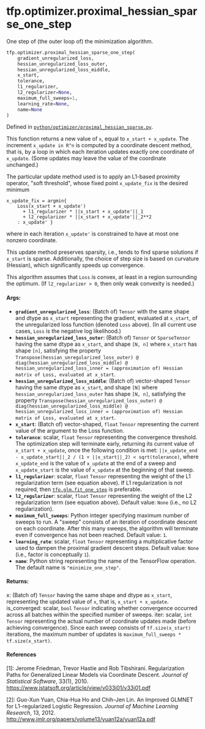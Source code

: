 <div itemscope itemtype="http://developers.google.com/ReferenceObject">
<meta itemprop="name" content="tfp.optimizer.proximal_hessian_sparse_one_step" />
<meta itemprop="path" content="Stable" />
</div>

# tfp.optimizer.proximal_hessian_sparse_one_step

One step of (the outer loop of) the minimization algorithm.

``` python
tfp.optimizer.proximal_hessian_sparse_one_step(
    gradient_unregularized_loss,
    hessian_unregularized_loss_outer,
    hessian_unregularized_loss_middle,
    x_start,
    tolerance,
    l1_regularizer,
    l2_regularizer=None,
    maximum_full_sweeps=1,
    learning_rate=None,
    name=None
)
```



Defined in [`python/optimizer/proximal_hessian_sparse.py`](https://github.com/tensorflow/probability/tree/master/tensorflow_probability/python/optimizer/proximal_hessian_sparse.py).

<!-- Placeholder for "Used in" -->

This function returns a new value of `x`, equal to `x_start + x_update`.  The
increment `x_update in R^n` is computed by a coordinate descent method, that
is, by a loop in which each iteration updates exactly one coordinate of
`x_update`.  (Some updates may leave the value of the coordinate unchanged.)

The particular update method used is to apply an L1-based proximity operator,
"soft threshold", whose fixed point `x_update_fix` is the desired minimum

```none
x_update_fix = argmin{
    Loss(x_start + x_update')
      + l1_regularizer * ||x_start + x_update'||_1
      + l2_regularizer * ||x_start + x_update'||_2**2
    : x_update' }
```

where in each iteration `x_update'` is constrained to have at most one nonzero
coordinate.

This update method preserves sparsity, i.e., tends to find sparse solutions if
`x_start` is sparse.  Additionally, the choice of step size is based on
curvature (Hessian), which significantly speeds up convergence.

This algorithm assumes that `Loss` is convex, at least in a region surrounding
the optimum.  (If `l2_regularizer > 0`, then only weak convexity is needed.)

#### Args:

* <b>`gradient_unregularized_loss`</b>: (Batch of) `Tensor` with the same shape and
  dtype as `x_start` representing the gradient, evaluated at `x_start`, of
  the unregularized loss function (denoted `Loss` above).  (In all current
  use cases, `Loss` is the negative log likelihood.)
* <b>`hessian_unregularized_loss_outer`</b>: (Batch of) `Tensor` or `SparseTensor`
  having the same dtype as `x_start`, and shape `[N, n]` where `x_start` has
  shape `[n]`, satisfying the property
  `Transpose(hessian_unregularized_loss_outer)
  @ diag(hessian_unregularized_loss_middle)
  @ hessian_unregularized_loss_inner
  = (approximation of) Hessian matrix of Loss, evaluated at x_start`.
* <b>`hessian_unregularized_loss_middle`</b>: (Batch of) vector-shaped `Tensor` having
  the same dtype as `x_start`, and shape `[N]` where
  `hessian_unregularized_loss_outer` has shape `[N, n]`, satisfying the
  property
  `Transpose(hessian_unregularized_loss_outer)
  @ diag(hessian_unregularized_loss_middle)
  @ hessian_unregularized_loss_inner
  = (approximation of) Hessian matrix of Loss, evaluated at x_start`.
* <b>`x_start`</b>: (Batch of) vector-shaped, `float` `Tensor` representing the current
  value of the argument to the Loss function.
* <b>`tolerance`</b>: scalar, `float` `Tensor` representing the convergence threshold.
  The optimization step will terminate early, returning its current value of
  `x_start + x_update`, once the following condition is met:
  `||x_update_end - x_update_start||_2 / (1 + ||x_start||_2)
  < sqrt(tolerance)`,
  where `x_update_end` is the value of `x_update` at the end of a sweep and
  `x_update_start` is the value of `x_update` at the beginning of that
  sweep.
* <b>`l1_regularizer`</b>: scalar, `float` `Tensor` representing the weight of the L1
  regularization term (see equation above).  If L1 regularization is not
  required, then <a href="../../tfp/glm/fit_one_step.md"><code>tfp.glm.fit_one_step</code></a> is preferable.
* <b>`l2_regularizer`</b>: scalar, `float` `Tensor` representing the weight of the L2
  regularization term (see equation above).
  Default value: `None` (i.e., no L2 regularization).
* <b>`maximum_full_sweeps`</b>: Python integer specifying maximum number of sweeps to
  run.  A "sweep" consists of an iteration of coordinate descent on each
  coordinate. After this many sweeps, the algorithm will terminate even if
  convergence has not been reached.
  Default value: `1`.
* <b>`learning_rate`</b>: scalar, `float` `Tensor` representing a multiplicative factor
  used to dampen the proximal gradient descent steps.
  Default value: `None` (i.e., factor is conceptually `1`).
* <b>`name`</b>: Python string representing the name of the TensorFlow operation.
  The default name is `"minimize_one_step"`.


#### Returns:

  x: (Batch of) `Tensor` having the same shape and dtype as `x_start`,
    representing the updated value of `x`, that is, `x_start + x_update`.
  is_converged: scalar, `bool` `Tensor` indicating whether convergence
    occurred across all batches within the specified number of sweeps.
  iter: scalar, `int` `Tensor` representing the actual number of coordinate
    updates made (before achieving convergence).  Since each sweep consists of
    `tf.size(x_start)` iterations, the maximum number of updates is
    `maximum_full_sweeps * tf.size(x_start)`.

#### References

[1]: Jerome Friedman, Trevor Hastie and Rob Tibshirani. Regularization Paths
     for Generalized Linear Models via Coordinate Descent. _Journal of
     Statistical Software_, 33(1), 2010.
     https://www.jstatsoft.org/article/view/v033i01/v33i01.pdf

[2]: Guo-Xun Yuan, Chia-Hua Ho and Chih-Jen Lin. An Improved GLMNET for
     L1-regularized Logistic Regression. _Journal of Machine Learning
     Research_, 13, 2012.
     http://www.jmlr.org/papers/volume13/yuan12a/yuan12a.pdf